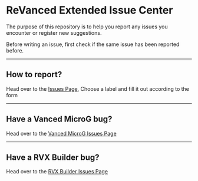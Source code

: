 # ReVanced Extended Issue Center

The purpose of this repository is to help you report any issues you encounter or register new suggestions.

Before writing an issue, first check if the same issue has been reported before.
___
## How to report?

Head over to the [Issues Page](https://github.com/inotia00/ReVanced_Extended/issues/new/choose), Choose a label and fill it out according to the form
___
## Have a Vanced MicroG bug?

Head over to the [Vanced MicroG Issues Page](https://github.com/inotia00/VancedMicroG/issues)
___
## Have a RVX Builder bug?

Head over to the [RVX Builder Issues Page](https://github.com/inotia00/rvx-builder/issues)